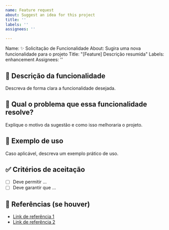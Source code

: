 ```yaml
---
name: Feature request
about: Suggest an idea for this project
title: ''
labels: ''
assignees: ''

---
```


Name: ✨ Solicitação de Funcionalidade
About: Sugira uma nova funcionalidade para o projeto
Title: "[Feature] Descrição resumida"
Labels: enhancement
Assignees: ''

## 🚀 Descrição da funcionalidade
Descreva de forma clara a funcionalidade desejada.

## 🎯 Qual o problema que essa funcionalidade resolve?
Explique o motivo da sugestão e como isso melhoraria o projeto.

## 📌 Exemplo de uso
Caso aplicável, descreva um exemplo prático de uso.

## ✅ Critérios de aceitação
- [ ] Deve permitir ...
- [ ] Deve garantir que ...

## 🔗 Referências (se houver)
- [Link de referência 1]()
- [Link de referência 2]()
